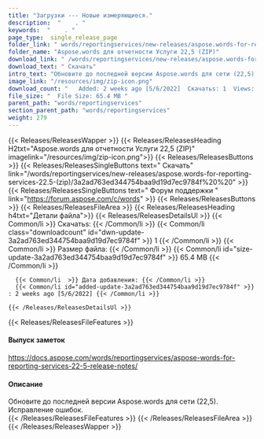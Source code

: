 ```yaml
---
title: "Загрузки --- Новые измеряющиеся." 
description:  "    . " 
keywords:  "    . " 
page_type:  single_release_page
folder_link: " words/reportingservices/new-releases/aspose.words-for-reporting-services-22.5-(zip)/"
folder_name: "Aspose.words для отчетности Услуги 22,5 (ZIP)"
download_link: " /words/reportingservices/new-releases/aspose.words-for-reporting-services-22.5-(zip)/3a2ad763ed344754baa9d19d7ec9784f"
download_text: " Скачать"
intro_text: "Обновите до последней версии Aspose.words для сети (22,5). Исправление ошибок."
image_link: "/resources/img/zip-icon.png"
download_count: "   Added: 2 weeks ago [5/6/2022]  Скачатьs: 1  Views: 6"
file_size: "  File Size: 65.4 MB "
parent_path: "words/reportingservices"
section_parent_path: "words/reportingservices"
weight: 279
---
```


{{< Releases/ReleasesWapper >}}
  {{< Releases/ReleasesHeading H2txt="Aspose.words для отчетности Услуги 22,5 (ZIP)" imagelink="/resources/img/zip-icon.png">}}
  {{< Releases/ReleasesButtons >}}
    {{< Releases/ReleasesSingleButtons text=" Скачать" link="/words/reportingservices/new-releases/aspose.words-for-reporting-services-22.5-(zip)/3a2ad763ed344754baa9d19d7ec9784f%20%20" >}}
    {{< Releases/ReleasesSingleButtons text=" Форум поддержки " link="https://forum.aspose.com/c/words" >}}
  {{< Releases/ReleasesButtons >}}
  {{< Releases/ReleasesFileArea >}}
    {{< Releases/ReleasesHeading h4txt="Детали файла">}}
    {{< Releases/ReleasesDetailsUl >}}
            {{< Common/li  >}} Скачатьs: {{< /Common/li >}} 
      {{< Common/li class="downloadcount" id="dwn-update-3a2ad763ed344754baa9d19d7ec9784f" >}} 1 {{< /Common/li >}} 
      {{< Common/li  >}} Размер файла: {{< /Common/li >}} 
      {{< Common/li id="size-update-3a2ad763ed344754baa9d19d7ec9784f" >}} 65.4 MB {{< /Common/li >}} 


      {{< Common/li  >}} Дата добавления: {{< /Common/li >}} 
      {{< Common/li id="added-update-3a2ad763ed344754baa9d19d7ec9784f" >}} : 2 weeks ago [5/6/2022] {{< /Common/li >}} 

    {{< /Releases/ReleasesDetailsUl >}}

  {{< Releases/ReleasesFileFeatures >}}
      <h4>Выпуск заметок</h4><div><a href="https://docs.aspose.com/words/reportingservices/aspose-words-for-reporting-services-22-5-release-notes/">https://docs.aspose.com/words/reportingservices/aspose-words-for-reporting-services-22-5-release-notes/</a></div><h4>Описание</h4><div class="HTMLDescription">Обновите до последней версии Aspose.words для сети (22,5). Исправление ошибок.</div>
  {{< /Releases/ReleasesFileFeatures >}}
 {{< /Releases/ReleasesFileArea >}}
{{< /Releases/ReleasesWapper >}}


